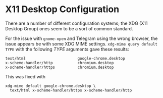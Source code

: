 X11 Desktop Configuration
=========================

There are a number of different configuration systems; the XDG (X11 Desktop
Group) ones seem to be a sort of common standard.

For the issue with `gnome-open` and Telegram using the wrong browser, the
issue appears be with some XDG MIME settings. `xdg-mime query default TYPE`
with the following _TYPE_ arguments gave these results:

    text/html                       google-chrome.desktop
    x-scheme-handler/http           chromium.desktop
    x-scheme-handler/https          chromium.desktop

This was fixed with

    xdg-mime default google-chrome.desktop \
      text/html x-scheme-handler/https x-scheme-handler/http
